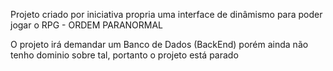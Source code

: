 Projeto criado por iniciativa propria uma interface de dinâmismo para poder jogar o RPG - ORDEM PARANORMAL

O projeto irá demandar um Banco de Dados (BackEnd) porém ainda não tenho dominio sobre tal, portanto o projeto está parado
